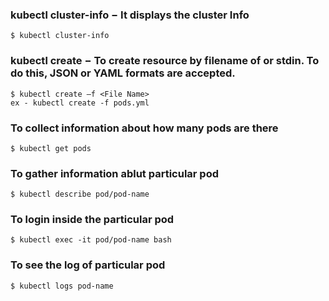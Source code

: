 ### kubectl cluster-info − It displays the cluster Info
```
$ kubectl cluster-info
```
### kubectl create − To create resource by filename of or stdin. To do this, JSON or YAML formats are accepted.
```
$ kubectl create –f <File Name>
ex - kubectl create -f pods.yml
```
### To collect information about how many pods are there
```
$ kubectl get pods
```
### To gather information ablut particular pod
```
$ kubectl describe pod/pod-name
```
### To login inside the particular pod
```
$ kubectl exec -it pod/pod-name bash 
```
### To see the log of particular pod
```
$ kubectl logs pod-name
```
